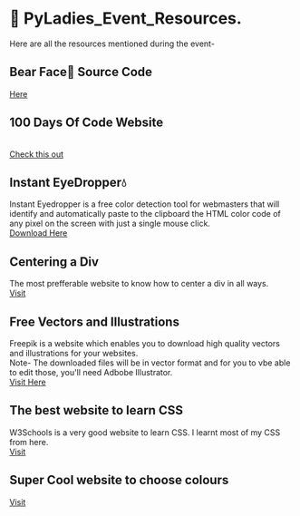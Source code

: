 # 📍 PyLadies_Event_Resources.

Here are all the resources mentioned during the event-


## Bear Face🐻 Source Code
<a href="https://codepen.io/unnatimishra/pen/ExKwzrV?editors=1100">Here</a>

## 100 Days Of Code Website
<br>
<a href="https://www.100daysofcode.com/">Check this out</a>

## Instant EyeDropper💧

Instant Eyedropper is a free color detection tool for webmasters that will identify and automatically paste to the clipboard the HTML color code of any pixel on the screen with just a single mouse click.<br>
<a href="http://instant-eyedropper.com/download/instant-eyedropper-1.9.3.exe">Download Here</a>

## Centering a Div

The most prefferable website to know how to center a div in all ways.<br>
<a href="https://www.freecodecamp.org/news/how-to-center-anything-with-css-align-a-div-text-and-more/">Visit</a>

## Free Vectors and Illustrations

Freepik is a website which enables you to download high quality vectors and illustrations for your websites.
<br>
Note- The downloaded files will be in vector format and for you to vbe able to edit those, you'll need Adbobe Illustrator.
<br>
<a href="https://www.freepik.com/">Visit Here</a>
<br>

## The best website to learn CSS

W3Schools is a very good website to learn CSS. I learnt most of my CSS from here.<br>
<a href="https://www.w3schools.com/css/default.asp">Visit</a>

## Super Cool website to choose colours
<a href="https://flatuicolors.com/">Visit</a>
